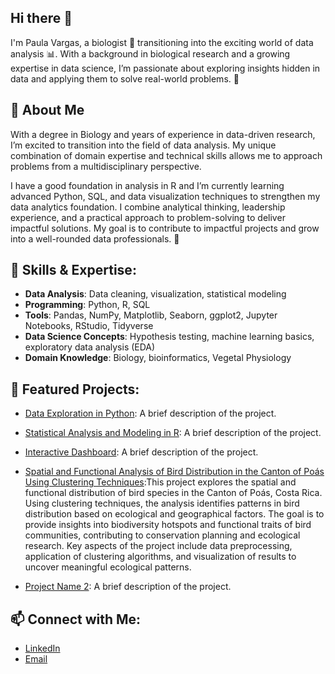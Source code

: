 ## Hi there 👋

I'm Paula Vargas, a biologist 🧬 transitioning into the exciting world of data analysis 📊. With a background in biological research and a growing expertise in data science, I’m passionate about exploring insights hidden in data and applying them to solve real-world problems. 🌟

## 🌱 About Me
With a degree in Biology and years of experience in data-driven research, I’m excited to transition into the field of data analysis. My unique combination of domain expertise and technical skills allows me to approach problems from a multidisciplinary perspective.

I have a good foundation in analysis in R and I’m currently learning advanced Python, SQL, and data visualization techniques to strengthen my data analytics foundation. I combine analytical thinking, leadership experience, and a practical approach to problem-solving to deliver impactful solutions. My goal is to contribute to impactful projects and grow into a well-rounded data professionals. 🚀


## 🔧 Skills & Expertise:
- **Data Analysis**: Data cleaning, visualization, statistical modeling
- **Programming**: Python, R, SQL
- **Tools**: Pandas, NumPy, Matplotlib, Seaborn, ggplot2, Jupyter Notebooks, RStudio, Tidyverse
- **Data Science Concepts**: Hypothesis testing, machine learning basics, exploratory data analysis (EDA)
- **Domain Knowledge**: Biology, bioinformatics, Vegetal Physiology

## 🌟 Featured Projects:
- [Data Exploration in Python](link): A brief description of the project.

- [Statistical Analysis and Modeling in R](link): A brief description of the project.

- [Interactive Dashboard](link): A brief description of the project.

- [Spatial and Functional Analysis of Bird Distribution in the Canton of Poás Using Clustering Techniques](link):This project explores the spatial and functional distribution of bird species in the Canton of Poás, Costa Rica. Using clustering techniques, the analysis identifies patterns in bird distribution based on ecological and geographical factors. The goal is to provide insights into biodiversity hotspots and functional traits of bird communities, contributing to conservation planning and ecological research. Key aspects of the project include data preprocessing, application of clustering algorithms, and visualization of results to uncover meaningful ecological patterns.

- [Project Name 2](link): A brief description of the project.

## 📫 Connect with Me:
- [LinkedIn](www.linkedin.com/in/paula-vargas-62a9b9154)
- [Email](mailto:paulamarielavargasjimenez@gmail.com)
